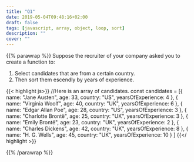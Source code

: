 ```yaml
---
title: "Q1"
date: 2019-05-04T09:48:16+02:00
draft: false
tags: [javascript, array, object, loop, sort]
description: ""
cover: ""
---
```

{{% parawrap %}}
Suppose the recruiter of your company asked you to create a function to:

1. Select candidates that are from a certain country.
2. Then sort them escendly by years of experience.


{{< highlight js>}}
//Here is an array of candidates.
const candidates = [{
        name: "Jane Austen",
        age: 33,
        country: "US",
        yearsOfExperience: 4
    },
    {
        name: "Virginia Woolf",
        age: 40,
        country: "UK",
        yearsOfExperience: 6
    },
    {
        name: "Edgar Allan Poe",
        age: 28,
        country: "US",
        yearsOfExperience: 3
    },
    {
        name: "Charlotte Brontë",
        age: 25,
        country: "UK",
        yearsOfExperience: 3
    },
    {
        name: "Emily Brontë",
        age: 23,
        country: "UK",
        yearsOfExperience: 2
    },
    {
        name: "Charles Dickens",
        age: 42,
        country: "UK",
        yearsOfExperience: 8
    },
    {
        name: "H. G. Wells",
        age: 45,
        country: "UK",
        yearsOfExperience: 10
    }
]
{{</ highlight >}}

{{% /parawrap %}}

